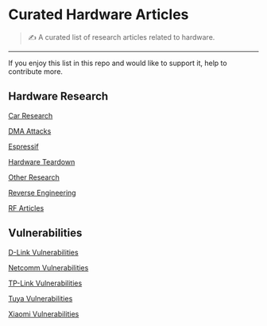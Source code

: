# Curated Hardware Articles

> ✍️ A curated list of research articles related to hardware.
---

If you enjoy this list in this repo and would like to support it, help to contribute more.


## Hardware Research

[Car Research](./Car-Research.md)

[DMA Attacks](./DMA-Attacks.md)

[Espressif](./Espressif.md)

[Hardware Teardown](./Hardware-Teardown.md)

[Other Research](./Other-Research.md)

[Reverse Engineering](./Reverse-Engineering.md)

[RF Articles](./RF%20Articles.md)


## Vulnerabilities

[D-Link Vulnerabilities](./D-Link%20Vulnerabilities.md)

[Netcomm Vulnerabilities](./Netcomm-Vulnerabilities.md)

[TP-Link Vulnerabilities](./TP-Link%20Vulnerabilities.md)

[Tuya Vulnerabilities](./Tuya%20Vulnerabilities.md)

[Xiaomi Vulnerabilities](./Xiaomi%20Vulnerabilities.md)
